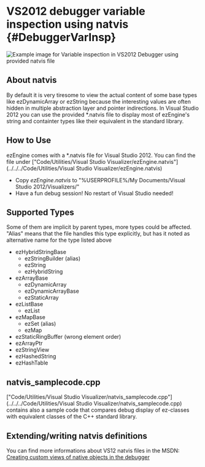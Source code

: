 VS2012 debugger variable inspection using natvis {#DebuggerVarInsp}
===============

![Example image for Variable inspection in VS2012 Debugger using provided natvis file](../../Documentation/General/natvis/natvissample.png)

About natvis
---------------
By default it is very tiresome to view the actual content of some base types like ezDynamicArray or ezString because the interesting values are often hidden in multiple abstraction layer and pointer indirections. In Visual Studio 2012 you can use the provided *.natvis file to display most of ezEngine's string and containter types like their equivalent in the standard library.

How to Use
---------------
ezEngine comes with a *.natvis file for Visual Studio 2012. You can find the file under ["Code/Utilities/Visual Studio Visualizer/ezEngine.natvis"](../../../Code/Utilities/Visual Studio Visualizer/ezEngine.natvis)
- Copy _ezEngine.natvis_ to "%USERPROFILE%/My Documents/Visual Studio 2012/Visualizers/"
- Have a fun debug session! No restart of Visual Studio needed!

Supported Types
---------------
Some of them are implicit by parent types, more types could be affected.
"Alias" means that the file handles this type explicitly, but has it noted as alternative name for the type listed above 

- ezHybridStringBase
    - ezStringBuilder (alias)  
    - ezString
    - ezHybridString
- ezArrayBase
    - ezDynamicArray
    - ezDynamicArrayBase
    - ezStaticArray
- ezListBase
    - ezList
- ezMapBase
    - ezSet (alias)  
    - ezMap
- ezStaticRingBuffer (wrong element order)
- ezArrayPtr
- ezStringView
- ezHashedString
- ezHashTable

natvis_samplecode.cpp
---------------
["Code/Utilities/Visual Studio Visualizer/natvis_samplecode.cpp"](../../../Code/Utilities/Visual Studio Visualizer/natvis_samplecode.cpp) contains also a sample code that compares debug display of ez-classes with equivalent classes of the C++ standard library.

Extending/writing natvis definitions
---------------
You can find more informations about VS12 natvis files in the MSDN: [Creating custom views of native objects in the debugger](http://msdn.microsoft.com/en-us/library/vstudio/jj620914.aspx)